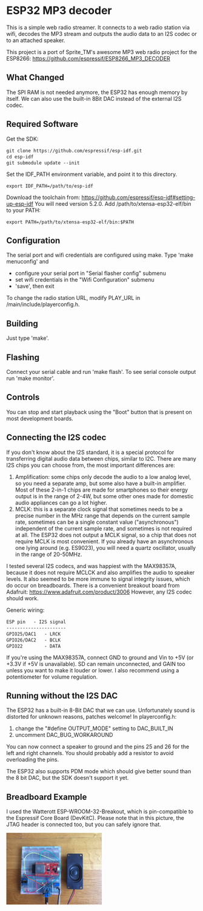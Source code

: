 ESP32 MP3 decoder
=======================
This is a simple web radio streamer. It connects to a web radio station via wifi, decodes the MP3 stream and outputs the audio data to an I2S codec or
to an attached speaker.

This project is a port of Sprite\_TM's awesome MP3 web radio project for the ESP8266: https://github.com/espressif/ESP8266_MP3_DECODER

## What Changed

The SPI RAM is not needed anymore, the ESP32 has enough memory by itself.
We can also use the built-in 8Bit DAC instead of the external I2S codec.

## Required Software

Get the SDK:

    git clone https://github.com/espressif/esp-idf.git
    cd esp-idf
    git submodule update --init

Set the IDF_PATH environment variable, and point it to this directory.

    export IDF_PATH=/path/to/esp-idf

Download the toolchain from: https://github.com/espressif/esp-idf#setting-up-esp-idf
You will need version 5.2.0.
Add /path/to/xtensa-esp32-elf/bin to your PATH:

    export PATH=/path/to/xtensa-esp32-elf/bin:$PATH

## Configuration

The serial port and wifi credentials are configured using make.
Type 'make menuconfig' and 

* configure your serial port in "Serial flasher config" submenu
* set wifi credentials in the "Wifi Configuration" submenu
* 'save', then exit

To change the radio station URL, modify PLAY_URL in /main/include/playerconfig.h.

## Building
Just type 'make'.

## Flashing
Connect your serial cable and run 'make flash'. To see serial console output run 'make monitor'.

## Controls
You can stop and start playback using the "Boot" button that is present on most development boards.

## Connecting the I2S codec

If you don't know about the I2S standard, it is a special protocol for transferring digital audio data between chips, similar to I2C. There are many I2S chips you can choose from, the most important differences are:

1. Amplification: some chips only decode the audio to a low analog level, so you need a separate amp, but some also have a built-in amplifier. Most of these 2-in-1 chips are made for smartphones so their energy output is in the range of 2-4W, but some other ones made for domestic audio appliances can go a lot higher.
2. MCLK: this is a separate clock signal that sometimes needs to be a precise number in the MHz range that depends on the current sample rate, sometimes can be a single constant value ("asynchronous") independent of the current sample rate, and sometimes is not required at all. The ESP32 does not output a MCLK signal, so a chip that does not require MCLK is most convenient. If you already have an asynchronous one lying around (e.g. ES9023), you will need a quartz oscillator, usually in the range of 20-50MHz.

I tested several I2S codecs, and was happiest with the MAX98357A, because it does not require MCLCK and also amplifies the audio to speaker levels. It also seemed to be more immune to signal integrity issues, which do occur on breadboards. There is a convenient breakout board from Adafruit: https://www.adafruit.com/product/3006
However, any I2S codec should work.

Generic wiring:

```
ESP pin   - I2S signal
----------------------
GPIO25/DAC1   - LRCK
GPIO26/DAC2   - BCLK
GPIO22        - DATA
```

If you're using the MAX98357A, connect GND to ground and Vin to +5V (or +3.3V if +5V is unavailable). SD can remain unconnected, and GAIN too unless you want to make it louder or lower. I also recommend using a potentiometer for volume regulation.

## Running without the I2S DAC

The ESP32 has a built-in 8-Bit DAC that we can use. Unfortunately sound is distorted for unknown reasons, patches welcome!
In playerconfig.h:
1) change the "#define OUTPUT_MODE" setting to DAC_BUILT_IN
2) uncomment DAC_BUG_WORKAROUND

You can now connect a speaker to ground and the pins 25 and 26 for the left and right channels. You should probably add a resistor to avoid overloading the pins.

The ESP32 also supports PDM mode which should give better sound than the 8 bit DAC, but the SDK doesn't support it yet.

## Breadboard Example

I used the Watterott ESP-WROOM-32-Breakout, which is pin-compatible to the Espressif Core Board (DevKitC).
Please note that in this picture, the JTAG header is connected too, but you can safely ignore that.

<img src="doc/breadboard_wiring.jpg" width="50%" height="50%">
